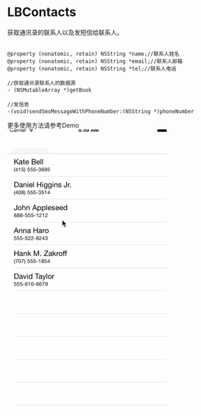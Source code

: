 # LBContacts

获取通讯录的联系人以及发短信给联系人。

```

@property (nonatomic, retain) NSString *name;//联系人姓名
@property (nonatomic, retain) NSString *email;//联系人邮箱
@property (nonatomic, retain) NSString *tel;//联系人电话

//获取通讯录联系人的数据源
- (NSMutableArray *)getBook

//发信息
-(void)sendSmsMessageWithPhoneNumber:(NSString *)phoneNumber

```

更多使用方法请参考Demo
![(LBContacts)](https://github.com/AllLuckly/LBContacts/blob/master/Untitled.gif?raw=true)

